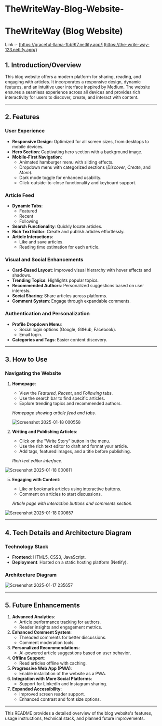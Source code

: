 # TheWriteWay-Blog-Website-

# TheWriteWay (Blog Website)

Link :- [https://graceful-llama-1bb9f7.netlify.app/](https://the-write-way-123.netlify.app/)

## 1. Introduction/Overview

This blog website offers a modern platform for sharing, reading, and engaging with articles. It incorporates a responsive design, dynamic features, and an intuitive user interface inspired by Medium. The website ensures a seamless experience across all devices and provides rich interactivity for users to discover, create, and interact with content.

---

## 2. Features

### User Experience

- **Responsive Design**: Optimized for all screen sizes, from desktops to mobile devices.
- **Hero Section**: Captivating hero section with a background image.
- **Mobile-First Navigation**:
    - Animated hamburger menu with sliding effects.
    - Dropdown menu with categorized sections (*Discover*, *Create*, and *More*).
    - Dark mode toggle for enhanced usability.
    - Click-outside-to-close functionality and keyboard support.

### Article Feed

- **Dynamic Tabs**:
    - Featured
    - Recent
    - Following
- **Search Functionality**: Quickly locate articles.
- **Rich Text Editor**: Create and publish articles effortlessly.
- **Article Interactions**:
    - Like and save articles.
    - Reading time estimation for each article.

### Visual and Social Enhancements

- **Card-Based Layout**: Improved visual hierarchy with hover effects and shadows.
- **Trending Topics**: Highlights popular topics.
- **Recommended Authors**: Personalized suggestions based on user interests.
- **Social Sharing**: Share articles across platforms.
- **Comment System**: Engage through expandable comments.

### Authentication and Personalization

- **Profile Dropdown Menu**:
    - Social login options (Google, GitHub, Facebook).
    - Email login.
- **Categories and Tags**: Easier content discovery.

---

## 3. How to Use

### Navigating the Website

1. **Homepage**:
    - View the *Featured*, *Recent*, and *Following* tabs.
    - Use the search bar to find specific articles.
    - Explore trending topics and recommended authors.
    
    *Homepage showing article feed and tabs.*


   ![Screenshot 2025-01-18 000558](https://github.com/user-attachments/assets/21baf274-f31f-40b4-a517-9ac6ab1dcfd8)

   
    
3. **Writing and Publishing Articles**:
    - Click on the "Write Story" button in the menu.
    - Use the rich text editor to draft and format your article.
    - Add tags, featured images, and a title before publishing.
    
    *Rich text editor interface.*


![Screenshot 2025-01-18 000611](https://github.com/user-attachments/assets/2bf75a8f-9a01-4f5c-9661-4db5bdab89bb)


   
    
5. **Engaging with Content**:
    - Like or bookmark articles using interactive buttons.
    - Comment on articles to start discussions.
    
    *Article page with interaction buttons and comments section.*
    


![Screenshot 2025-01-18 000657](https://github.com/user-attachments/assets/da04c42c-d8cf-41fd-884c-858bf7f9aab8)




---

## 4. Tech Details and Architecture Diagram

### Technology Stack

- **Frontend**: HTML5, CSS3, JavaScript.
- **Deployment**: Hosted on a static hosting platform (Netlify).

### Architecture Diagram




![Screenshot 2025-01-17 235657](https://github.com/user-attachments/assets/455cde5a-3ed6-4dc2-9172-10c9d078e95c)






---

## 5. Future Enhancements

1. **Advanced Analytics**:
    - Article performance tracking for authors.
    - Reader insights and engagement metrics.
2. **Enhanced Comment System**:
    - Threaded comments for better discussions.
    - Comment moderation tools.
3. **Personalized Recommendations**:
    - AI-powered article suggestions based on user behavior.
4. **Offline Support**:
    - Read articles offline with caching.
5. **Progressive Web App (PWA)**:
    - Enable installation of the website as a PWA.
6. **Integration with More Social Platforms**:
    - Support for LinkedIn and Instagram sharing.
7. **Expanded Accessibility**:
    - Improved screen reader support.
    - Enhanced contrast and font size options.

---

This README provides a detailed overview of the blog website's features, usage instructions, technical stack, and planned future improvements.
